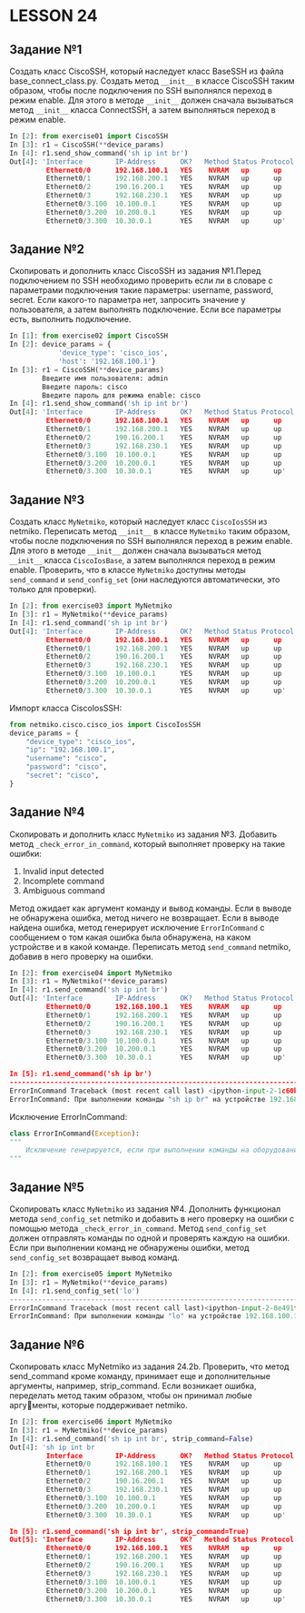 # LESSON 24

## Задание №1

Создать класс CiscoSSH, который наследует класс BaseSSH из файла base_connect_class.py.  Создать метод `__init__` в классе
CiscoSSH таким образом, чтобы после подключения по SSH выполнялся переход в режим enable. Для этого в методе `__init__` 
должен сначала вызываться метод `__init__` класса ConnectSSH, а затем выполняться переход в режим enable.

```python
In [2]: from exercise01 import CiscoSSH
In [3]: r1 = CiscoSSH(**device_params)
In [4]: r1.send_show_command('sh ip int br')
Out[4]: 'Interface        IP-Address      OK?   Method Status Protocol
         Ethernet0/0      192.168.100.1   YES    NVRAM   up      up
         Ethernet0/1      192.168.200.1   YES    NVRAM   up      up 
         Ethernet0/2      190.16.200.1    YES    NVRAM   up      up 
         Ethernet0/3      192.168.230.1   YES    NVRAM   up      up 
         Ethernet0/3.100  10.100.0.1      YES    NVRAM   up      up 
         Ethernet0/3.200  10.200.0.1      YES    NVRAM   up      up 
         Ethernet0/3.300  10.30.0.1       YES    NVRAM   up      up'

```

## Задание №2

Скопировать и дополнить класс CiscoSSH из задания №1.Перед подключением по SSH необходимо проверить если ли в словаре с 
параметрами подключения такие параметры: username, password, secret. Если какого-то параметра нет, запросить значение у 
пользователя, а затем выполнять подключение. Если все параметры есть, выполнить подключение.
```python
In [1]: from exercise02 import CiscoSSH
In [2]: device_params = {
            'device_type': 'cisco_ios',
            'host': '192.168.100.1'}
In [3]: r1 = CiscoSSH(**device_params)
        Введите имя пользователя: admin
        Введите пароль: cisco
        Введите пароль для режима enable: cisco
In [4]: r1.send_show_command('sh ip int br')
Out[4]: 'Interface        IP-Address      OK?   Method Status Protocol
         Ethernet0/0      192.168.100.1   YES    NVRAM   up      up
         Ethernet0/1      192.168.200.1   YES    NVRAM   up      up 
         Ethernet0/2      190.16.200.1    YES    NVRAM   up      up 
         Ethernet0/3      192.168.230.1   YES    NVRAM   up      up 
         Ethernet0/3.100  10.100.0.1      YES    NVRAM   up      up 
         Ethernet0/3.200  10.200.0.1      YES    NVRAM   up      up 
         Ethernet0/3.300  10.30.0.1       YES    NVRAM   up      up'
```

## Задание №3

Создать класс `MyNetmiko`, который наследует класс `CiscoIosSSH` из netmiko. Переписать метод `__init__` в классе `MyNetmiko` 
таким образом, чтобы после подключения по SSH выполнялся переход в режим enable. Для этого в методе `__init__` должен 
сначала вызываться метод `__init__` класса `CiscoIosBase`, а затем выполнялся переход в режим enable. Проверить, что в 
классе `MyNetmiko` доступны методы `send_command` и `send_config_set` (они наследуются автоматически, это только для 
проверки).

```python
In [2]: from exercise03 import MyNetmiko
In [3]: r1 = MyNetmiko(**device_params)
In [4]: r1.send_command('sh ip int br')
Out[4]: 'Interface        IP-Address      OK?   Method Status Protocol
         Ethernet0/0      192.168.100.1   YES    NVRAM   up      up
         Ethernet0/1      192.168.200.1   YES    NVRAM   up      up 
         Ethernet0/2      190.16.200.1    YES    NVRAM   up      up 
         Ethernet0/3      192.168.230.1   YES    NVRAM   up      up 
         Ethernet0/3.100  10.100.0.1      YES    NVRAM   up      up 
         Ethernet0/3.200  10.200.0.1      YES    NVRAM   up      up 
         Ethernet0/3.300  10.30.0.1       YES    NVRAM   up      up'
```

Импорт класса CiscoIosSSH:
```python
from netmiko.cisco.cisco_ios import CiscoIosSSH
device_params = {
    "device_type": "cisco_ios",
    "ip": "192.168.100.1",
    "username": "cisco",
    "password": "cisco",
    "secret": "cisco",
}
```

## Задание №4

Скопировать и дополнить класс `MyNetmiko` из задания №3. Добавить метод `_check_error_in_command`, который выполняет проверку
на такие ошибки:
1. Invalid input detected
2. Incomplete command
3. Ambiguous command

Метод ожидает как аргумент команду и вывод команды. Если в выводе не обнаружена ошибка, метод ничего не возвращает. Если
в выводе найдена ошибка, метод генерирует исключение `ErrorInCommand` с сообщением о том какая ошибка была обнаружена, на
каком устройстве и в какой команде. Переписать метод `send_command` netmiko, добавив в него проверку на ошибки.

```python
In [2]: from exercise04 import MyNetmiko
In [3]: r1 = MyNetmiko(**device_params)
In [4]: r1.send_command('sh ip int br')
Out[4]: 'Interface        IP-Address      OK?   Method Status Protocol
         Ethernet0/0      192.168.100.1   YES    NVRAM   up      up
         Ethernet0/1      192.168.200.1   YES    NVRAM   up      up 
         Ethernet0/2      190.16.200.1    YES    NVRAM   up      up 
         Ethernet0/3      192.168.230.1   YES    NVRAM   up      up 
         Ethernet0/3.100  10.100.0.1      YES    NVRAM   up      up 
         Ethernet0/3.200  10.200.0.1      YES    NVRAM   up      up 
         Ethernet0/3.300  10.30.0.1       YES    NVRAM   up      up'

In [5]: r1.send_command('sh ip br')
---------------------------------------------------------------------------
ErrorInCommand Traceback (most recent call last) <ipython-input-2-1c60b31812fd> in <module>() 1 r1.send_command('sh ip br')
ErrorInCommand: При выполнении команды "sh ip br" на устройстве 192.168.100.1 возникла ошибка "Invalid input detected at '^' marker."
```

Исключение ErrorInCommand:

```python
class ErrorInCommand(Exception):
"""
    Исключение генерируется, если при выполнении команды на оборудовании, возникла ошибка.
"""
```

## Задание №5

Скопировать класс `MyNetmiko` из задания №4. Дополнить функционал метода `send_config_set` netmiko и добавить в него проверку
на ошибки с помощью метода `_check_error_in_command`. Метод `send_config_set` должен отправлять команды по одной и проверять
каждую на ошибки. Если при выполнении команд не обнаружены ошибки, метод `send_config_set` возвращает вывод команд.

```python
In [2]: from exercise05 import MyNetmiko
In [3]: r1 = MyNetmiko(**device_params)
In [4]: r1.send_config_set('lo')
---------------------------------------------------------------------------
ErrorInCommand Traceback (most recent call last)<ipython-input-2-8e491f78b235> in <module>() 1 r1.send_config_set('lo')
ErrorInCommand: При выполнении команды "lo" на устройстве 192.168.100.1 возникла␣ошибка "Incomplete command."
```

## Задание №6

Скопировать класс MyNetmiko из задания 24.2b. Проверить, что метод send_command кроме
команду, принимает еще и дополнительные аргументы, например, strip_command.
Если возникает ошибка, переделать метод таким образом, чтобы он принимал любые аргументы, которые поддерживает netmiko.
```python
In [2]: from exercise06 import MyNetmiko
In [3]: r1 = MyNetmiko(**device_params)
In [4]: r1.send_command('sh ip int br', strip_command=False)
Out[4]: 'sh ip int br
         Interface        IP-Address      OK?   Method Status Protocol
         Ethernet0/0      192.168.100.1   YES    NVRAM   up      up
         Ethernet0/1      192.168.200.1   YES    NVRAM   up      up 
         Ethernet0/2      190.16.200.1    YES    NVRAM   up      up 
         Ethernet0/3      192.168.230.1   YES    NVRAM   up      up 
         Ethernet0/3.100  10.100.0.1      YES    NVRAM   up      up 
         Ethernet0/3.200  10.200.0.1      YES    NVRAM   up      up 
         Ethernet0/3.300  10.30.0.1       YES    NVRAM   up      up'

In [5]: r1.send_command('sh ip int br', strip_command=True)
Out[5]: 'Interface        IP-Address      OK?   Method Status Protocol
         Ethernet0/0      192.168.100.1   YES    NVRAM   up      up
         Ethernet0/1      192.168.200.1   YES    NVRAM   up      up 
         Ethernet0/2      190.16.200.1    YES    NVRAM   up      up 
         Ethernet0/3      192.168.230.1   YES    NVRAM   up      up 
         Ethernet0/3.100  10.100.0.1      YES    NVRAM   up      up 
         Ethernet0/3.200  10.200.0.1      YES    NVRAM   up      up 
         Ethernet0/3.300  10.30.0.1       YES    NVRAM   up      up'
```